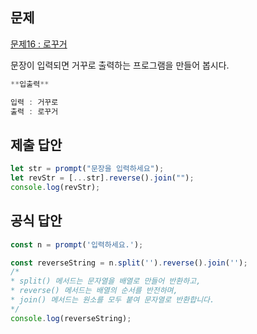 ## 문제

[문제16 : 로꾸거](https://www.notion.so/16-6a79764cb50f4849ad35b30073d61df0) 

문장이 입력되면 거꾸로 출력하는 프로그램을 만들어 봅시다.

```jsx
**입출력**

입력 : 거꾸로
출력 : 로꾸거
```

## 제출 답안

```jsx
let str = prompt("문장을 입력하세요");
let revStr = [...str].reverse().join("");
console.log(revStr);
```

## 공식 답안

```jsx
const n = prompt('입력하세요.');

const reverseString = n.split('').reverse().join('');
/*
* split() 메서드는 문자열을 배열로 만들어 반환하고,
* reverse() 메서드는 배열의 순서를 반전하며,
* join() 메서드는 원소를 모두 붙여 문자열로 반환합니다.
*/
console.log(reverseString);
```